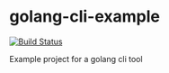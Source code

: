 # golang-cli-example
[![Build Status](https://travis-ci.org/eloo/golang-cli-example.svg?branch=master)](https://travis-ci.org/eloo/golang-cli-example)

Example project for a golang cli tool
